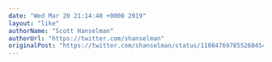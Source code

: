 ```yaml
---
date: "Wed Mar 20 21:14:40 +0000 2019"
layout: "like"
authorName: "Scott Hanselman"
authorUrl: "https://twitter.com/shanselman"
originalPost: "https://twitter.com/shanselman/status/1108476978552684544"
---
```

